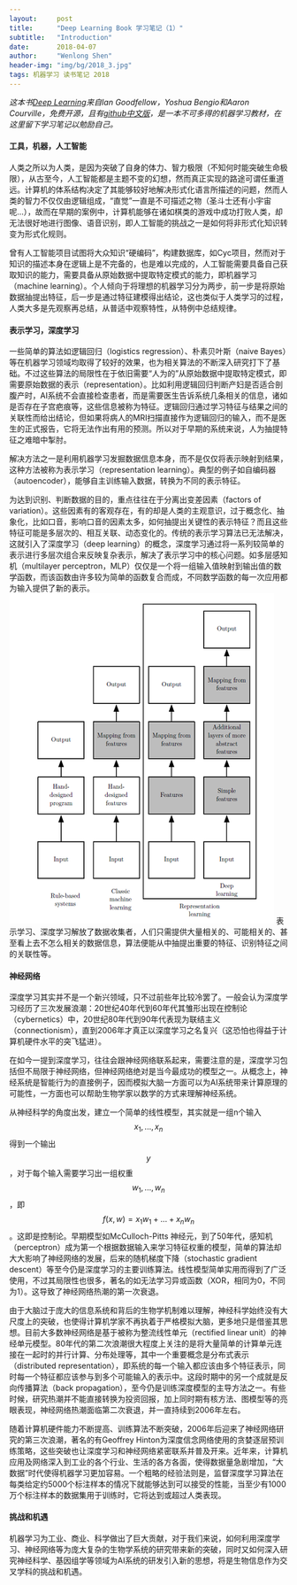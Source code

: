 ```yaml
---
layout:     post
title:      "Deep Learning Book 学习笔记（1）"
subtitle:   "Introduction"
date:       2018-04-07
author:     "Wenlong Shen"
header-img: "img/bg/2018_3.jpg"
tags: 机器学习 读书笔记 2018
---
```


<script type="text/javascript" src="http://cdn.mathjax.org/mathjax/latest/MathJax.js?config=default"></script>

*这本书<a href="http://www.deeplearningbook.org/" target="_blank">Deep Learning</a>来自Ian Goodfellow，Yoshua Bengio和Aaron Courville，免费开源，且有<a href="https://github.com/exacity" target="_blank">github中文版</a>，是一本不可多得的机器学习教材，在这里留下学习笔记以勉励自己。*

#### 工具，机器，人工智能

人类之所以为人类，是因为突破了自身的体力、智力极限（不知何时能突破生命极限），从古至今，人工智能都是主题不变的幻想，然而真正实现的路途可谓任重道远。计算机的体系结构决定了其能够较好地解决形式化语言所描述的问题，然而人类的智力不仅仅由逻辑组成，“直觉”一直是不可描述之物（圣斗士还有小宇宙呢...），故而在早期的案例中，计算机能够在诸如棋类的游戏中成功打败人类，却无法很好地进行图像、语音识别，即人工智能的挑战之一是如何将非形式化知识转变为形式化规则。

曾有人工智能项目试图将大众知识“硬编码”，构建数据库，如Cyc项目，然而对于知识的描述本身在逻辑上是不完备的，也是难以完成的，人工智能需要具备自己获取知识的能力，需要具备从原始数据中提取特定模式的能力，即机器学习（machine learning）。个人倾向于将理想的机器学习分为两步，前一步是将原始数据抽提出特征，后一步是通过特征建模得出结论，这也类似于人类学习的过程，人类大多是先观察再总结，从普适中观察特性，从特例中总结规律。

#### 表示学习，深度学习

一些简单的算法如逻辑回归（logistics regression）、朴素贝叶斯（naive Bayes）等在机器学习领域均取得了较好的效果，也为相关算法的不断深入研究打下了基础。不过这些算法的局限性在于依旧需要“人为的”从原始数据中提取特定模式，即需要原始数据的表示（representation）。比如利用逻辑回归判断产妇是否适合剖腹产时，AI系统不会直接检查患者，而是需要医生告诉系统几条相关的信息，诸如是否存在子宫疤痕等，这些信息被称为特征。逻辑回归通过学习特征与结果之间的关联性而给出结论，但如果将病人的MRI扫描直接作为逻辑回归的输入，而不是医生的正式报告，它将无法作出有用的预测。所以对于早期的系统来说，人为抽提特征之难暗中掣肘。

解决方法之一是利用机器学习发掘数据信息本身，而不是仅仅将表示映射到结果，这种方法被称为表示学习（representation learning）。典型的例子如自编码器（autoencoder），能够自主训练输入数据，转换为不同的表示特征。

为达到识别、判断数据的目的，重点往往在于分离出变差因素（factors of variation）。这些因素有的客观存在，有的却是人类的主观意识，过于概念化、抽象化，比如口音，影响口音的因素太多，如何抽提出关键性的表示特征？而且这些特征可能是多层次的、相互关联、动态变化的。传统的表示学习算法已无法解决，这就引入了深度学习（deep learning）的概念，深度学习通过将一系列较简单的表示进行多层次组合来反映复杂表示，解决了表示学习中的核心问题。如多层感知机（multilayer perceptron，MLP）仅仅是一个将一组输入值映射到输出值的数学函数，而该函数由许多较为简单的函数复合而成，不同数学函数的每一次应用都为输入提供了新的表示。
![machine_learning](/img/post/2018_04_07_machine_learning.png)
表示学习、深度学习解放了数据收集者，人们只需提供大量相关的、可能相关的、甚至看上去不怎么相关的数据信息，算法便能从中抽提出重要的特征、识别特征之间的关联性等。

#### 神经网络

深度学习其实并不是一个新兴领域，只不过前些年比较冷罢了。一般会认为深度学习经历了三次发展浪潮：20世纪40年代到60年代其雏形出现在控制论（cybernetics）中，20世纪80年代到90年代表现为联结主义（connectionism），直到2006年才真正以深度学习之名复兴（这恐怕也得益于计算机硬件水平的突飞猛进）。

在如今一提到深度学习，往往会跟神经网络联系起来，需要注意的是，深度学习包括但不局限于神经网络，但神经网络绝对是当今最成功的模型之一。从概念上，神经系统是智能行为的直接例子，因而模拟大脑一方面可以为AI系统带来计算原理的可能性，一方面也可以帮助生物学家以数学的方式来理解神经系统。

从神经科学的角度出发，建立一个简单的线性模型，其实就是一组n个输入$$x_{1},...,x_{n}$$得到一个输出$$y$$，对于每个输入需要学习出一组权重$$w_{1},...,w_{n}$$，即$$f(x,w)=x_{1}w_{1}+...+x_{n}w_{n}$$。这即是控制论。早期模型如McCulloch-Pitts 神经元，到了50年代，感知机（perceptron）成为第一个根据数据输入来学习特征权重的模型，简单的算法却大大影响了神经网络的发展，后来的随机梯度下降（stochastic gradient descent）等至今仍是深度学习的主要训练算法。线性模型简单实用而得到了广泛使用，不过其局限性也很多，著名的如无法学习异或函数（XOR，相同为0，不同为1）。这导致了神经网络热潮的第一次衰退。

由于大脑过于庞大的信息系统和背后的生物学机制难以理解，神经科学始终没有大尺度上的突破，也使得计算机学家不再执着于严格模拟大脑，更多地只是借鉴其思想。目前大多数神经网络是基于被称为整流线性单元（rectified linear unit）的神经单元模型。80年代的第二次浪潮很大程度上关注的是将大量简单的计算单元连接在一起时的并行计算、分布处理等，其中一个重要概念是分布式表示（distributed representation），即系统的每一个输入都应该由多个特征表示，同时每一个特征都应该参与到多个可能输入的表示中。这段时期中的另一个成就是反向传播算法（back propagation），至今仍是训练深度模型的主导方法之一。有些时候，研究热潮并不能直接转换为投资回报，加上同时期有核方法、图模型等的亮眼表现，神经网络热潮面临第二次衰退，并一直持续到2006年左右。

随着计算机硬件能力不断提高、训练算法不断突破，2006年后迎来了神经网络研究的第三次浪潮，著名的有Geoffrey Hinton为深度信念网络使用的贪婪逐层预训练策略，这些突破也让深度学习和神经网络紧密联系并普及开来。近年来，计算机应用及网络深入到工业的各个行业、生活的各方各面，使得数据量急剧增加，“大数据”时代使得机器学习更加容易。一个粗略的经验法则是，监督深度学习算法在每类给定约5000个标注样本的情况下就能够达到可以接受的性能，当至少有1000万个标注样本的数据集用于训练时，它将达到或超过人类表现。

#### 挑战和机遇

机器学习为工业、商业、科学做出了巨大贡献，对于我们来说，如何利用深度学习、神经网络等为庞大复杂的生物学系统的研究带来新的突破，同时又如何深入研究神经科学、基因组学等领域为AI系统的研发引入新的思想，将是生物信息作为交叉学科的挑战和机遇。

